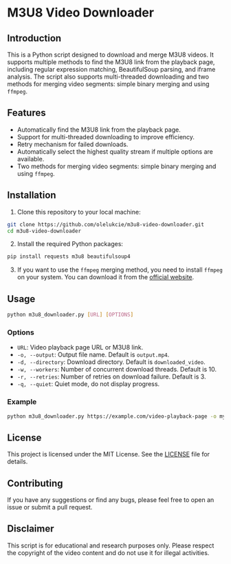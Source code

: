 # M3U8 Video Downloader

## Introduction
This is a Python script designed to download and merge M3U8 videos. It supports multiple methods to find the M3U8 link from the playback page, including regular expression matching, BeautifulSoup parsing, and iframe analysis. The script also supports multi-threaded downloading and two methods for merging video segments: simple binary merging and using `ffmpeg`.

## Features
- Automatically find the M3U8 link from the playback page.
- Support for multi-threaded downloading to improve efficiency.
- Retry mechanism for failed downloads.
- Automatically select the highest quality stream if multiple options are available.
- Two methods for merging video segments: simple binary merging and using `ffmpeg`.

## Installation
1. Clone this repository to your local machine:
```bash
git clone https://github.com/olelukcie/m3u8-video-downloader.git
cd m3u8-video-downloader
```
2. Install the required Python packages:
```bash
pip install requests m3u8 beautifulsoup4
```
3. If you want to use the `ffmpeg` merging method, you need to install `ffmpeg` on your system. You can download it from the [official website](https://ffmpeg.org/download.html).

## Usage
```bash
python m3u8_downloader.py [URL] [OPTIONS]
```

### Options
- `URL`: Video playback page URL or M3U8 link.
- `-o, --output`: Output file name. Default is `output.mp4`.
- `-d, --directory`: Download directory. Default is `downloaded_video`.
- `-w, --workers`: Number of concurrent download threads. Default is 10.
- `-r, --retries`: Number of retries on download failure. Default is 3.
- `-q, --quiet`: Quiet mode, do not display progress.

### Example
```bash
python m3u8_downloader.py https://example.com/video-playback-page -o my_video.mp4 -d my_downloads -w 20 -r 5 -q
```

## License
This project is licensed under the MIT License. See the [LICENSE](LICENSE) file for details.

## Contributing
If you have any suggestions or find any bugs, please feel free to open an issue or submit a pull request.

## Disclaimer
This script is for educational and research purposes only. Please respect the copyright of the video content and do not use it for illegal activities.